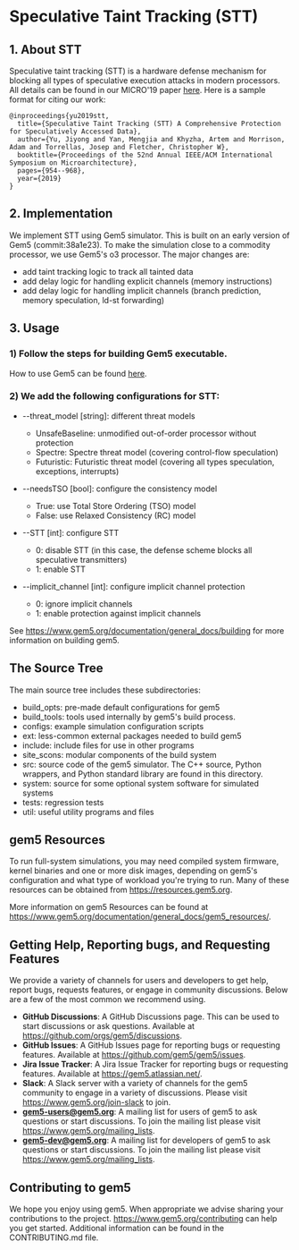 # Speculative Taint Tracking (STT)

## 1. About STT

Speculative taint tracking (STT) is a hardware defense mechanism for blocking all types of speculative execution attacks in modern processors. All details can be found in our MICRO'19 paper [here](dl.acm.org/citation.cfm?id=3358274). Here is a sample format for citing our work:
```
@inproceedings{yu2019stt,
  title={Speculative Taint Tracking (STT) A Comprehensive Protection for Speculatively Accessed Data},
  author={Yu, Jiyong and Yan, Mengjia and Khyzha, Artem and Morrison, Adam and Torrellas, Josep and Fletcher, Christopher W},
  booktitle={Proceedings of the 52nd Annual IEEE/ACM International Symposium on Microarchitecture},
  pages={954--968},
  year={2019}
}
```

## 2. Implementation

We implement STT using Gem5 simulator. This is built on an early version of Gem5 (commit:38a1e23). To make the simulation close to a commodity processor, we use Gem5's o3 processor. The major changes are:

* add taint tracking logic to track all tainted data
* add delay logic for handling explicit channels (memory instructions)
* add delay logic for handling implicit channels (branch prediction, memory speculation, ld-st forwarding)

## 3. Usage

### 1) Follow the steps for building Gem5 executable.
How to use Gem5 can be found [here](gem5.org).

### 2) We add the following configurations for STT:
* --threat_model [string]: different threat models
    * UnsafeBaseline: unmodified out-of-order processor without protection
    * Spectre: Spectre threat model (covering control-flow speculation)
    * Futuristic: Futuristic threat model (covering all types speculation, exceptions, interrupts)

* --needsTSO [bool]: configure the consistency model
    * True: use Total Store Ordering (TSO) model
    * False: use Relaxed Consistency (RC) model

* --STT [int]: configure STT
    * 0: disable STT (in this case, the defense scheme blocks all speculative transmitters)
    * 1: enable STT

* --implicit_channel [int]: configure implicit channel protection
    * 0: ignore implicit channels
    * 1: enable protection against implicit channels

See https://www.gem5.org/documentation/general_docs/building for more
information on building gem5.

## The Source Tree

The main source tree includes these subdirectories:

* build_opts: pre-made default configurations for gem5
* build_tools: tools used internally by gem5's build process.
* configs: example simulation configuration scripts
* ext: less-common external packages needed to build gem5
* include: include files for use in other programs
* site_scons: modular components of the build system
* src: source code of the gem5 simulator. The C++ source, Python wrappers, and Python standard library are found in this directory.
* system: source for some optional system software for simulated systems
* tests: regression tests
* util: useful utility programs and files

## gem5 Resources

To run full-system simulations, you may need compiled system firmware, kernel
binaries and one or more disk images, depending on gem5's configuration and
what type of workload you're trying to run. Many of these resources can be
obtained from <https://resources.gem5.org>.

More information on gem5 Resources can be found at
<https://www.gem5.org/documentation/general_docs/gem5_resources/>.

## Getting Help, Reporting bugs, and Requesting Features

We provide a variety of channels for users and developers to get help, report
bugs, requests features, or engage in community discussions. Below
are a few of the most common we recommend using.

* **GitHub Discussions**: A GitHub Discussions page. This can be used to start
discussions or ask questions. Available at
<https://github.com/orgs/gem5/discussions>.
* **GitHub Issues**: A GitHub Issues page for reporting bugs or requesting
features. Available at <https://github.com/gem5/gem5/issues>.
* **Jira Issue Tracker**: A Jira Issue Tracker for reporting bugs or requesting
features. Available at <https://gem5.atlassian.net/>.
* **Slack**: A Slack server with a variety of channels for the gem5 community
to engage in a variety of discussions. Please visit
<https://www.gem5.org/join-slack> to join.
* **gem5-users@gem5.org**: A mailing list for users of gem5 to ask questions
or start discussions. To join the mailing list please visit
<https://www.gem5.org/mailing_lists>.
* **gem5-dev@gem5.org**: A mailing list for developers of gem5 to ask questions
or start discussions. To join the mailing list please visit
<https://www.gem5.org/mailing_lists>.

## Contributing to gem5

We hope you enjoy using gem5. When appropriate we advise sharing your
contributions to the project. <https://www.gem5.org/contributing> can help you
get started. Additional information can be found in the CONTRIBUTING.md file.

